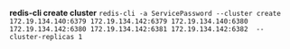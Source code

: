 **redis-cli create cluster**
`redis-cli -a ServicePassword --cluster create 172.19.134.140:6379 172.19.134.142:6379 172.19.134.140:6380 172.19.134.142:6380 172.19.134.142:6381 172.19.134.142:6382  --cluster-replicas 1`